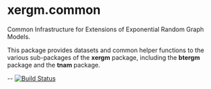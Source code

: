 # xergm.common

Common Infrastructure for Extensions of Exponential Random Graph Models.

This package provides datasets and common helper functions to the various sub-packages of the **xergm** package, including the **btergm** package and the **tnam** package.

--
[![Build Status](https://travis-ci.org/leifeld/xergm.common.svg?branch=master)](https://travis-ci.org/leifeld/xergm.common)
